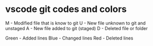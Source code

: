 # vscode git codes and colors

M - Modified file that is know to git
U - New file unknown to git and unstaged
A - New file added to git (staged)
D - Deleted file or folder

Green - Added lines
Blue  - Changed lines
Red   - Deleted lines